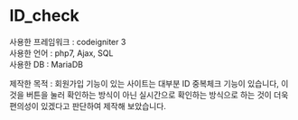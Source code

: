 # ID_check

사용한 프레임워크 : codeigniter 3 <br>
사용한 언어 : php7, Ajax, SQL <br>
사용한 DB : MariaDB <br>

제작한 목적 : 회원가입 기능이 있는 사이트는 대부분 ID 중복체크 기능이 있습니다, 이것을 버튼을 눌러 확인하는 방식이 아닌 실시간으로 확인하는 방식으로 하는 것이 더욱 편의성이 있겠다고 판단하여 제작해 보았습니다.

